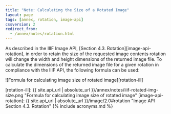 ```yaml
---
title: "Note: Calculating the Size of a Rotated Image"
layout: page
tags: [annex, rotation, image-api]
cssversion: 2
redirect_from:
  - /annex/notes/rotation.html
---
```


As described in the IIIF Image API, [Section 4.3. Rotation][image-api-rotation], in order to retain the size of the requested image contents rotation will change the width and height dimensions of the returned image file. To calculate the dimensions of the returned image file for a given rotation in compliance with the IIIF API, the following formula can be used:

![Formula for calculating image size of rotated image][rotation-ill]

[rotation-ill]: {{ site.api_url | absolute_url }}/annex/notes/iiif-rotated-img-size.png "Formula for calculating image size of rotated image"
[image-api-rotation]: {{ site.api_url | absolute_url }}/image/2.0#rotation "Image API Section 4.3. Rotation"
{% include acronyms.md %}